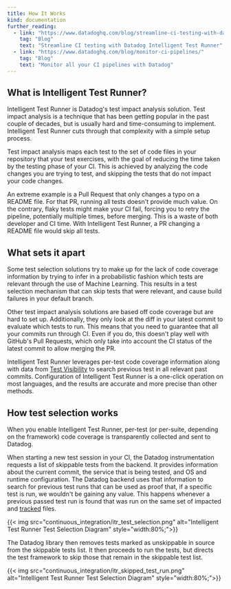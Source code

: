```yaml
---
title: How It Works
kind: documentation
further_reading:
  - link: "https://www.datadoghq.com/blog/streamline-ci-testing-with-datadog-intelligent-test-runner/"
    tag: "Blog"
    text: "Streamline CI testing with Datadog Intelligent Test Runner"
  - link: "https://www.datadoghq.com/blog/monitor-ci-pipelines/"
    tag: "Blog"
    text: "Monitor all your CI pipelines with Datadog"
---
```


## What is Intelligent Test Runner?

Intelligent Test Runner is Datadog's test impact analysis solution. Test impact analysis is a technique that has been getting popular in the past couple of decades, but is usually hard and time-consuming to implement. Intelligent Test Runner cuts through that complexity with a simple setup process.

Test impact analysis maps each test to the set of code files in your repository that your test exercises, with the goal of reducing the time taken by the testing phase of your CI. This is achieved by analyzing the code changes you are trying to test, and skipping the tests that do not impact your code changes.

An extreme example is a Pull Request that only changes a typo on a README file. For that PR, running all tests doesn't provide much value. On the contrary, flaky tests might make your CI fail, forcing you to retry the pipeline, potentially multiple times, before merging. This is a waste of both developer and CI time. With Intelligent Test Runner, a PR changing a README file would skip all tests.

## What sets it apart

Some test selection solutions try to make up for the lack of code coverage information by trying to infer in a probabilistic fashion which tests are relevant through the use of Machine Learning. This results in a test selection mechanism that can skip tests that were relevant, and cause build failures in your default branch.

Other test impact analysis solutions are based off code coverage but are hard to set up. Additionally, they only look at the diff in your latest commit to evaluate which tests to run. This means that you need to guarantee that all your commits run through CI. Even if you do, this doesn't play well with GitHub's Pull Requests, which only take into account the CI status of the latest commit to allow merging the PR.

Intelligent Test Runner leverages per-test code coverage information along with data from [Test Visibility](../../tests/) to search previous test in all relevant past commits. Configuration of Intelligent Test Runner is a one-click operation on most languages, and the results are accurate and more precise than other methods.


## How test selection works

When you enable Intelligent Test Runner, per-test (or per-suite, depending on the framework) code coverage is transparently collected and sent to Datadog.

When starting a new test session in your CI, the Datadog instrumentation requests a list of skippable tests from the backend. It provides information about the current commit, the service that is being tested, and OS and runtime configuration. The Datadog backend uses that information to search for previous test runs that can be used as proof that, if a specific test is run, we wouldn't be gaining any value. This happens whenever a previous passed test run is found that was run on the same set of impacted and [tracked](../#tracked-files) files.

{{< img src="continuous_integration/itr_test_selection.png" alt="Intelligent Test Runner Test Selection Diagram" style="width:80%;">}}

The Datadog library then removes tests marked as unskippable in source from the skippable tests list. It then proceeds to run the tests, but directs the test framework to skip those that remain in the skippable test list.

{{< img src="continuous_integration/itr_skipped_test_run.png" alt="Intelligent Test Runner Test Selection Diagram" style="width:80%;">}}
